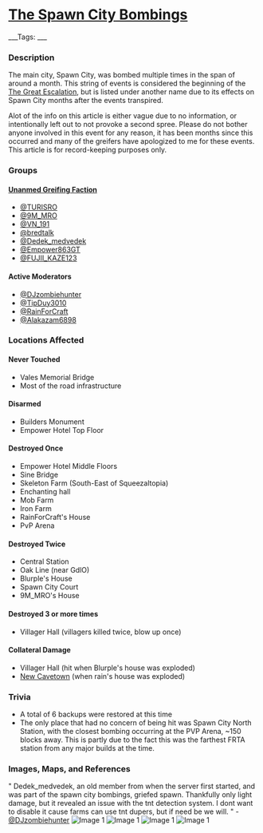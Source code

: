 # [The Spawn City Bombings](#spawn-city-bombings)
___Tags: ___

### Description

The main city, Spawn City, was bombed multiple times in the span of around a month. This string of events is considered the beginning of the [The Great Escalation](great-escalation), but is listed under another name due to its effects on Spawn City months after the events transpired.  
  
Alot of the info on this article is either vague due to no information, or intentionally left out to not provoke a second spree. Please do not bother anyone involved in this event for any reason, it has been months since this occurred and many of the greifers have apologized to me for these events. This article is for record-keeping purposes only.

### Groups

#### [Unanmed Greifing Faction](#unnamed-greifing-faction)

*   [@TURISRO](#turisro)
*   [@9M\_MRO](#9m_mro)
*   [@VN\_191](#vn_191)
*   [@bredtalk](#bredtalk)
*   [@Dedek\_medvedek](#dedek_medvedek)
*   [@Empower863GT](#empowergt)
*   [@FUJII\_KAZE123](#fujiikaze)

#### Active Moderators

*   [@DJzombiehunter](#djzombiehunter)
*   [@TipDuy3010](#tipduy3010)
*   [@RainForCraft](#rainforcraft)
*   [@Alakazam6898](#alakazam6898)

### Locations Affected

#### Never Touched

*   Vales Memorial Bridge
*   Most of the road infrastructure

#### Disarmed

*   Builders Monument
*   Empower Hotel Top Floor

#### Destroyed Once

*   Empower Hotel Middle Floors
*   Sine Bridge
*   Skeleton Farm (South-East of Squeezaltopia)
*   Enchanting hall
*   Mob Farm
*   Iron Farm
*   RainForCraft's House
*   PvP Arena

#### Destroyed Twice

*   Central Station
*   Oak Line (near GdlO)
*   Blurple's House
*   Spawn City Court
*   9M\_MRO's House

#### Destroyed 3 or more times

*   Villager Hall (villagers killed twice, blow up once)

#### Collateral Damage

*   Villager Hall (hit when Blurple's house was exploded)
*   [New Cavetown](#new-cavetown) (when rain's house was exploded)

### Trivia

*   A total of 6 backups were restored at this time
*   The only place that had no concern of being hit was Spawn City North Station, with the closest bombing occurring at the PVP Arena, ~150 blocks away. This is partly due to the fact this was the farthest FRTA station from any major builds at the time.

### Images, Maps, and References

" Dedek\_medvedek, an old member from when the server first started, and was part of the spawn city bombings, griefed spawn. Thankfully only light damage, but it revealed an issue with the tnt detection system. I dont want to disable it cause farms can use tnt dupers, but if need be we will. " - [@DJzombiehunter](#djzombiehunter)
![Image 1](https://cdn.discordapp.com/attachments/1017938268102348931/1120319128419455006/image.png)
![Image 1](https://cdn.discordapp.com/attachments/1017938268102348931/1109763013852020766/2023-05-21_04.35.07.png) 
![Image 1](https://media.discordapp.net/attachments/1017938268102348931/1109763013088653353/2023-05-21_04.35.05.png) 
![Image 1](https://media.discordapp.net/attachments/1017938268102348931/1109763014535680051/2023-05-21_04.35.21.png)